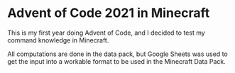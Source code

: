 # Advent of Code 2021 in Minecraft

This is my first year doing Advent of Code, and I decided to test my command knowledge in Minecraft.

All computations are done in the data pack, but Google Sheets was used to get the input into a workable format to be used in the Minecraft Data Pack.
